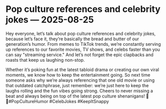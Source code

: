 # Pop culture references and celebrity jokes — 2025-08-25

Hey everyone, let’s talk about pop culture references and celebrity jokes, because let’s face it, they’re basically the bread and butter of our generation’s humor. From memes to TikTok trends, we’re constantly serving up references to our favorite movies, TV shows, and celebs faster than you can say "streaming service." And let’s not forget the epic clapbacks and roasts that keep us laughing non-stop.

Whether it’s poking fun at the latest tabloid drama or creating our own viral moments, we know how to keep the entertainment going. So next time someone asks why we’re always referencing that one old movie or using that outdated catchphrase, just remember: we’re just here to keep the laughs rolling and the fun vibes going strong. Cheers to never missing a beat and always being on top of the latest pop culture shenanigans! 🌟✨#PopCultureHumor #CelebJokes #KeepItSnappy